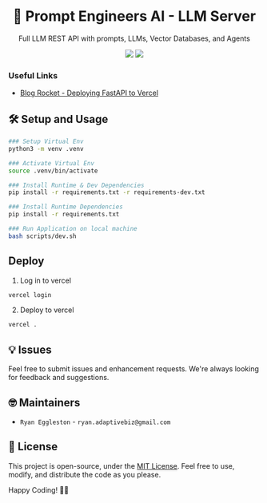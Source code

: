 <h1 align="center">
  🤖 Prompt Engineers AI - LLM Server 
</h1>
<p align="center">
Full LLM REST API with prompts, LLMs, Vector Databases, and Agents
<p align="center">
  <a href="#"><img src="https://img.shields.io/badge/View%20Documentation-Docs-yellow"></a>
  <a href="https://promptengineersai.slack.com/ssb/redirect"><img src="https://img.shields.io/badge/Join%20our%20community-Slack-blue"></a>
  <!-- <a href="https://pepy.tech/project/prompttools" target="_blank"><img src="https://static.pepy.tech/badge/prompttools" alt="Total Downloads"/></a> -->
  <!-- <a href="https://github.com/promptengineers-ai/llm-server">
      <img src="https://img.shields.io/github/stars/promptengineers-ai/llm-server" />
  </a> -->
  <!-- <a href="https://www.youtube.com/@promptengineersai"><img src="https://img.shields.io/youtube/channel/views/UCpGq31VRTZ9JzosUFA_HWzw?label=@promptengineersai
"></a> -->
</p>

### Useful Links
- [Blog Rocket - Deploying FastAPI to Vercel](https://blog.logrocket.com/deploying-fastapi-applications-to-vercel/)

## 🛠️ Setup and Usage
```bash
### Setup Virtual Env
python3 -m venv .venv

### Activate Virtual Env
source .venv/bin/activate

### Install Runtime & Dev Dependencies
pip install -r requirements.txt -r requirements-dev.txt

### Install Runtime Dependencies
pip install -r requirements.txt

### Run Application on local machine
bash scripts/dev.sh
```

## Deploy
1. Log in to vercel
```bash
vercel login
```

2. Deploy to vercel
```bash
vercel .
```

## 💡 Issues

Feel free to submit issues and enhancement requests. We're always looking for feedback and suggestions.

## 🤓 Maintainers

- `Ryan Eggleston` - `ryan.adaptivebiz@gmail.com`

## 📜 License

This project is open-source, under the [MIT License](LICENSE). Feel free to use, modify, and distribute the code as you please.

Happy Coding! 🎉🎉